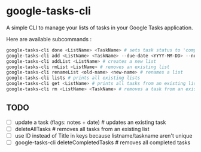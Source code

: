 # google-tasks-cli


A simple CLI to manage your lists of tasks in your Google Tasks application.


Here are available subcommands :
~~~bash
google-tasks-cli done <ListName> <TaskName> # sets task status to 'completed'
google-tasks-cli add <ListName> <TaskName> --due-date <YYYY-MM-DD> --notes <someNotes> # adds a task in an existing list
google-tasks-cli addList <ListName> # creates a new list
google-tasks-cli rmList <ListName> # removes an existing list
google-tasks-cli renameList <old-name> <new-name> # renames a list
google-tasks-cli lists # prints all existing lists
google-tasks-cli get <ListName> # prints all tasks from an existing list
google-tasks-cli rm <ListName> <TaskName> # removes a task from an existing list
~~~


## TODO

- [ ] update a task (flags: notes + date) # updates an existing task
- [ ] deleteAllTasks <ListName> # removes all tasks from an existing list
- [ ] use ID instead of Title in keys because listname/taskname aren't unique
- [ ] google-tasks-cli deleteCompletedTasks <ListName> # removes all completed tasks

